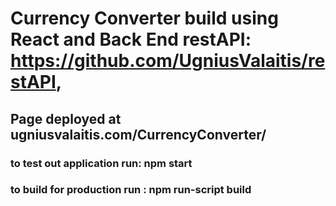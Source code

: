 # Currency Converter build using React and Back End restAPI: https://github.com/UgniusValaitis/restAPI,

## Page deployed at ugniusvalaitis.com/CurrencyConverter/
### to test out application run: npm start

### to build for production run : npm run-script build
